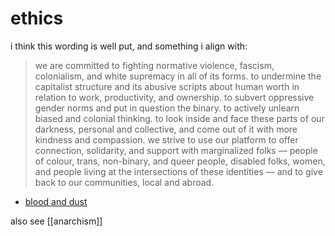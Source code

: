 # ethics

i think this wording is well put, and something i align with:

> we are committed to fighting normative violence, fascism, colonialism, and white supremacy in all of its forms. to undermine the capitalist structure and its abusive scripts about human worth in relation to work, productivity, and ownership. to subvert oppressive gender norms and put in question the binary. to actively unlearn biased and colonial thinking. to look inside and face these parts of our darkness, personal and collective, and come out of it with more kindness and compassion. we strive to use our platform to offer connection, solidarity, and support with marginalized folks — people of colour, trans, non-binary, and queer people, disabled folks, women, and people living at the intersections of these identities — and to give back to our communities, local and abroad.

- [blood and dust](https://blood-and-dust.com/politics/)

also see [[anarchism]]
